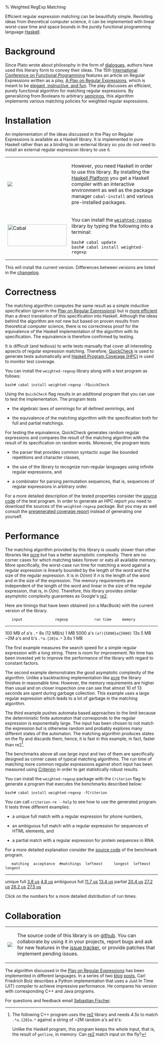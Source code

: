 % Weighted RegExp Matching

Efficient regular expression matching can be beautifully
simple. Revisiting ideas from theoretical computer science, it can be
implemented with linear worst-case time and space bounds in the purely
functional programming language [Haskell].

[Haskell]: http://hackage.haskell.org/platform/
[semirings]: http://en.wikipedia.org/wiki/Semiring

# Background

Since Plato wrote about philosophy in the form of [dialogues], authors
have used this literary form to convey their ideas. The 15th
[International Conference on Functional Programming][ICFP] features an
article on Regular Expressions written as a play, [A Play on Regular
Expressions][paper], which is meant to be [elegant, instructive, and
fun][Pearl]. The play discusses an efficient, purely functional
algorithm for matching regular expressions. By generalizing from
Booleans to arbitrary [semirings], this algorithm implements various
matching policies for weighted regular expressions.

[dialogues]: http://en.wikipedia.org/wiki/Socratic_dialogue
[ICFP]: http://www.icfpconference.org/icfp2010/
[Pearl]: http://web.cecs.pdx.edu/~apt/icfp09_cfp.html#pearls
[paper]: regexp-play.pdf

# Installation

An implementation of the ideas discussed in the Play on Regular
Expressions is available as a Haskell library. It is implemented in
pure Haskell rather than as a binding to an external library so you do
not need to install an external regular expression library to use it.

<table><tr><td>

<a href="http://hackage.haskell.org/platform">
<img src="http://hackage.haskell.org/platform/icons/button-100.png" />
</a>

</td><td>

However, you need Haskell in order to use this library. By installing
the [Haskell Platform][Haskell] you get a Haskell compiler with an
interactive environment as well as the package manager `cabal-install`
and various pre-installed packages.

</td></tr><tr><td>

<img src="http://hackage.haskell.org/images/Cabal-light.png"
     alt="Cabal" width="195" height="71" />

</td><td>

You can install the [`weighted-regexp`] library by typing the following
into a terminal:

[`weighted-regexp`]: http://hackage.haskell.org/package/weighted-regexp

    bash# cabal update
    bash# cabal install weighted-regexp

</td></tr></table>

This will install the current version. Differences between versions
are listed in the [changelog].

[changelog]: http://sebfisch.github.com/haskell-regexp/CHANGES.html

# Correctness

The matching algorithm computes the same result as a simple inductive
specification (given in the [Play on Regular Expressions][paper]) but
is [more efficient](#performance) than a direct translation of this
specification into Haskell. Although the ideas behind the algorithm
are not new but based on proven results from theoretical computer
science, there is no correctness proof for the equivalence of the
Haskell implementation of the algorithm with its specification. The
equivalence is therefore confirmed by testing.

It is difficult (and tedious) to write tests manually that cover all
interesting apsects of regular expression matching. Therefore,
[QuickCheck] is used to generate tests automatically and [Haskell
Program Coverage (HPC)][HPC] is used to monitor test coverage.

[QuickCheck]: http://www.cse.chalmers.se/~rjmh/QuickCheck/
[HPC]: http://www.haskell.org/ghc/docs/latest/html/users_guide/hpc.html

You can install the `weighted-regexp` library along with a test
program as follows:

    bash# cabal install weighted-regexp -fQuickCheck

Using the `QuickCheck` flag results in an additional program that you
can use to test the implementation. The program tests 

  * the algebraic laws of semirings for all defined semirings, and

  * the equivalence of the matching algorithm with the specification
    both for full and partial matchings.

For testing the equivalence, QuickCheck generates random regular
expressions and compares the result of the matching algorithm with the
result of its specification on random words. Moreover, the program
tests

  * the parser that provides common syntactic sugar like bounded
    repetitions and character classes,

  * the use of the library to recognize non-regular languages using
    infinite regular expressions, and

  * a combinator for parsing permutation sequences, that is, sequences
    of regular expressions in arbitrary order.

For a more detailed description of the tested properties consider the
[source code][quickcheck.lhs] of the test program. In order to
generate an HPC report you need to download the sources of the
`weighted-regexp` package. But you may as well consult the
[pregenerated coverage report][coverage] instead of generating one
yourself.

[quickcheck.lhs]: http://github.com/sebfisch/haskell-regexp/blob/master/src/quickcheck.lhs
[coverage]: http://sebfisch.github.com/haskell-regexp/quickcheck/hpc_index.html

# Performance

The matching algorithm provided by this library is usually slower than
other libraries like [pcre] but has a better asymptotic
complexity. There are no corner cases for which matching takes forever
or eats all available memory. More specifically, the worst-case run
time for matching a word against a regular expression is linearly
bounded by the length of the word and the size of the regular
expression. It is in *O(nm)* if *n* is the length of the word and *m*
the size of the expression. The memory requirements are independent of
the length of the word and linear in the size of the regular
expression, that is, in *O(m)*. Therefore, this library provides
similar asymptotic complexity guarantees as Google's [re2].

[pcre]: http://www.pcre.org/
[re2]: http://code.google.com/p/re2/

Here are timings that have been obtained (on a MacBook) with the
current version of the library.

       input               regexp            run time     memory
------------------- --------------------- -------------- --------
 100 MB of a's       `.*`                  8s (12 MB/s)    1 MB
 5000 a's            `(a?){5000}a{5000}`   13s             5 MB
 ~2M a's and b's     `.*a.{20}a.*`         3.6s            1 MB

The first example measures the search speed for a simple regular
expression with a long string. There is room for improvement. No time
has been invested yet to improve the performance of the library with
regard to constant factors.

The second example demonstrates the good asymptotic complexity of the
algorithm. Unlike a backtracking implementation like [pcre] the
library finishes in reasonable time. However, the memory requirements
are higher than usual and on closer inspection one can see that almost
10 of 13 seconds are spent during garbage collection. This example
uses a large regular expression which leads to a lot of garbage in the
matching algorithm.

The third example pushes automata based approaches to the limit
because the deterministic finite automaton that corresponds to the
regular expression is exponentially large. The input has been chosen
to not match the expression but is otherwise random and probably
explores many different states of the automaton. The matching
algorithm produces states on the fly and discards them, hence, it is
fast in this example, in fact, faster than re2[^cpp]. 

[^cpp]: The following C++ program uses the [re2] library and needs
*4.5s* to match `.*a.{20}a.*` against a string of ~2M random a's ad
b's:

    <script src="http://gist.github.com/488543.js?file=re2.cpp"></script>

    Unlike the Haskell program, this program keeps the whole input,
    that is, the result of `getline`, in memory. Can [re2] match input
    on the fly?

The benchmarks above all use large input and two of them are
specifically designed as corner cases of typical matching
algorithms. The run time of matching more common regular expressions
against short input has been measured using [Criterion] in order to
get statistically robust results.

[Criterion]: http://www.serpentine.com/blog/2009/09/29/criterion-a-new-benchmarking-library-for-haskell/

You can install the `weighted-regexp` package with the `Criterion` flag to generate a program that executes the benchmarks described below:

    bash# cabal install weighted-regexp -fCriterion

You can call `criterion-re --help` to see how to use the generated
program. It tests three different examples:

  * a unique full match with a regular expression for phone numbers,

  * an ambiguous full match with a regular expression for sequences of
    HTML elements, and

  * a partial match with a regular expression for protein sequences in
    RNA.

For a more detailed explanation consider the [source
code][criterion.lhs] of the benchmark program.

[criterion.lhs]: http://github.com/sebfisch/haskell-regexp/blob/master/src/criterion.lhs

       matching  acceptance  #matchings  leftmost     longest  leftmost longest
--------------- ----------- ----------- ---------- ---------- -----------------
 unique full       [3.8 us]   [4.8 us]
 ambiguous full   [11.7 us]   [13.4 us]
 partial          [20.4 us]              [27.2 us]  [26.2 us]         [27.5 us]

Click on the numbers for a more detailed distribution of run times.

[3.8 us]:  http://sebfisch.github.com/haskell-regexp/criterion/full-accept-phone-densities-800x600.png
[4.8 us]: http://sebfisch.github.com/haskell-regexp/criterion/full-count-phone-densities-800x600.png
[11.7 us]: http://sebfisch.github.com/haskell-regexp/criterion/full-accept-html-densities-800x600.png
[13.4 us]: http://sebfisch.github.com/haskell-regexp/criterion/full-count-html-densities-800x600.png
[20.4 us]: http://sebfisch.github.com/haskell-regexp/criterion/partial-accept-rna-densities-800x600.png
[27.2 us]: http://sebfisch.github.com/haskell-regexp/criterion/partial-leftmost-rna-densities-800x600.png
[26.2 us]: http://sebfisch.github.com/haskell-regexp/criterion/partial-longest-rna-densities-800x600.png
[27.5 us]: http://sebfisch.github.com/haskell-regexp/criterion/partial-leftlong-rna-densities-800x600.png

# Collaboration

<table><tr><td>

<a href="http://github.com">
<img src="https://github.com/images/modules/header/logo.png" />
</a>

</td><td>

The source code of this library is on [github]. You can collaborate by
using it in your projects, report bugs and ask for new features in the
[issue tracker], or provide patches that implement pending issues.

</td></tr></table>

[github]: http://github.com/sebfisch/haskell-regexp
[issue tracker]: http://github.com/sebfisch/haskell-regexp/issues

The algorithm discussed in the [Play on Regular Expressions][paper]
has been implemented in different languages. In a series of two
[blog][blog] [posts][posts], Carl Friedrich Bolz describes a Python
implementation that uses a Just In Time (JIT) compiler to achieve
impressive performance. He compares his version with corresponding C++
and Java programs.

[blog]: http://morepypy.blogspot.com/2010/05/efficient-and-elegant-regular.html
[posts]: http://morepypy.blogspot.com/2010/06/jit-for-regular-expression-matching.html

For questions and feedback email [Sebastian
Fischer](mailto:mail@sebfisch.de).